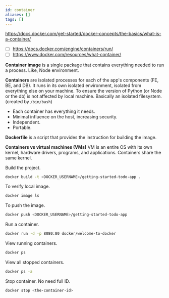 ```yaml
---
id: container
aliases: []
tags: []
---
```


https://docs.docker.com/get-started/docker-concepts/the-basics/what-is-a-container/

- [ ] https://docs.docker.com/engine/containers/run/
- [ ] https://www.docker.com/resources/what-container/

**Container image** is a single package that contains everything needed to run a process. Like, Node environment.

**Containers** are isolated processes for each of the app's components (FE, BE, and DB). It runs in its own isolated environment, isolated from everything else on your machine.
To ensure the version of Python (or Node or the db) is not affected by local machine.
Basically an isolated filesystem. (created by `/bin/bash`)
- Each container has everything it needs.
- Minimal influence on the host, increasing security.
- Independent.
- Portable.

**Dockerfile** is a script that provides the instruction for building the image.

**Containers vs virtual machines (VMs)**
VM is an entire OS with its own kernel, hardware drivers, programs, and applications.
Containers share the same kernel.

Build the project.
```bash
docker build -t <DOCKER_USERNAME>/getting-started-todo-app .
```

To verify local image.
```bash
docker image ls
```

To push the image.
```bash
docker push <DOCKER_USERNAME>/getting-started-todo-app
```

Run a container.
```bash
docker run -d -p 8080:80 docker/welcome-to-docker
```

View running containers.
```bash
docker ps
```

View all stopped containers.
```bash
docker ps -a
```

Stop container.
No need full ID.
```bash
docker stop <the-container-id>
```
